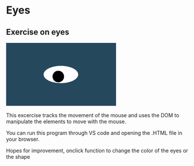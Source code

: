 # Eyes
## Exercise on eyes
<img src= "oneeye.png" width='300'/>

This excercise tracks the movement of the mouse and uses the DOM to manipulate the elements to move with the mouse. 


You can run this program through VS code and opening the .HTML file in your browser.

Hopes for improvement, onclick function to change the color of the eyes or the shape 
